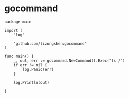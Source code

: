 # gocommand

	package main

	import (
		"log"

		"github.com/lizongshen/gocommand"
	)

	func main() {
		_, out, err := gocommand.NewCommand().Exec("ls /")
		if err != nil {
			log.Panic(err)
		}

		log.Println(out)

	}